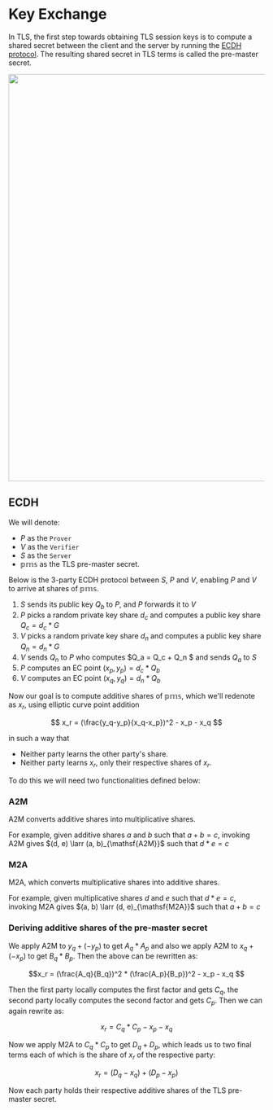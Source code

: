 # Key Exchange

In TLS, the first step towards obtaining TLS session keys is to compute a shared secret between the client and the server by running the [ECDH protocol](https://en.wikipedia.org/wiki/Elliptic-curve_Diffie–Hellman). The resulting shared secret in TLS terms is called the pre-master secret.

<div class="aligncenter"><img src="../../png-diagrams/key_exchange.png" width="800"></div>

## ECDH

We will denote:

- $P$ as the `Prover`
- $V$ as the `Verifier`
- $S$ as the `Server`
- $\mathbb{pms}$ as the TLS pre-master secret.

Below is the 3-party ECDH protocol between $S$, $P$ and $V$, enabling $P$ and $V$ to arrive at shares of $\mathbb{pms}$.


1. $S$ sends its public key $Q_b$ to $P$, and $P$ forwards it to $V$
2. $P$ picks a random private key share $d_c$ and computes a public key share $Q_c = d_c * G$
3. $V$ picks a random private key share $d_n$ and computes a public key share $Q_n = d_n * G$
4. $V$ sends $Q_n$ to $P$ who computes $Q_a = Q_c + Q_n $ and sends $Q_a$ to $S$
5. $P$ computes an EC point $(x_p, y_p) = d_c * Q_b$
6. $V$ computes an EC point $(x_q, y_q) = d_n * Q_b$

Now our goal is to compute additive shares of $\mathbb{pms}$, which we'll redenote as $x_r$, using elliptic curve point addition

$$ x_r = (\frac{y_q-y_p}{x_q-x_p})^2 - x_p - x_q $$

in such a way that

- Neither party learns the other party's share.
- Neither party learns $x_r$, only their respective shares of $x_r$.

To do this we will need two functionalities defined below:

### A2M

$\mathsf{A2M}$ converts additive shares into multiplicative shares.

For example, given additive shares $a$ and $b$ such that $a + b = c$, invoking $\mathsf{A2M}$ gives $(d, e) \larr (a, b)_{\mathsf{A2M}}$ such that $d * e = c$

### M2A

$\mathsf{M2A}$, which converts multiplicative shares into additive shares.

For example, given multiplicative shares $d$ and $e$ such that $d * e = c$, invoking $\mathsf{M2A}$ gives $(a, b) \larr (d, e)_{\mathsf{M2A}}$ such that $a + b = c$

### Deriving additive shares of the pre-master secret

We apply $\mathsf{A2M}$ to $y_q + (-y_p)$ to get $A_q * A_p$ and also we apply $\mathsf{A2M}$ to $x_q + (-x_p)$ to get $B_q * B_p$. Then the above can be rewritten as:

$$x_r = (\frac{A_q}{B_q})^2 * (\frac{A_p}{B_p})^2 - x_p - x_q $$

Then the first party locally computes the first factor and gets $C_q$, the second party locally computes the second factor and gets $C_p$. Then we can again rewrite as:

$$x_r = C_q * C_p - x_p - x_q $$

Now we apply $\mathsf{M2A}$ to $C_q * C_p$ to get $D_q + D_p$, which leads us to two final terms each of which is the share of $x_r$ of the respective party: 

$$x_r = (D_q - x_q) + (D_p - x_p)$$

Now each party holds their respective additive shares of the TLS pre-master secret.